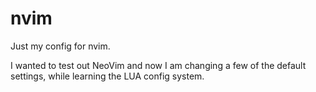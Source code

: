 # nvim
Just my config for nvim.

I wanted to test out NeoVim and now I am changing a few of the default settings, while learning the LUA config system.
